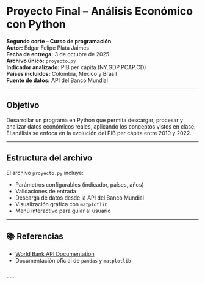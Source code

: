 
# Proyecto Final – Análisis Económico con Python

**Segundo corte – Curso de programación**  
**Autor:** Edgar Felipe Plata Jaimes  
**Fecha de entrega:** 3 de octubre de 2025  
**Archivo único:** `proyecto.py`  
**Indicador analizado:** PIB per cápita (NY.GDP.PCAP.CD)  
**Países incluidos:** Colombia, México y Brasil  
**Fuente de datos:** API del Banco Mundial

---

## Objetivo

Desarrollar un programa en Python que permita descargar, procesar y analizar datos económicos reales, aplicando los conceptos vistos en clase. El análisis se enfoca en la evolución del PIB per cápita entre 2010 y 2022.

---

## Estructura del archivo

El archivo `proyecto.py` incluye:

- Parámetros configurables (indicador, países, años)
- Validaciones de entrada
- Descarga de datos desde la API del Banco Mundial
- Visualización gráfica con `matplotlib`
- Menú interactivo para guiar al usuario

---


## 📚 Referencias

- [World Bank API Documentation](https://datahelpdesk.worldbank.org/knowledgebase/articles/889392-about-the-indicators-api-documentation)
- Documentación oficial de `pandas` y `matplotlib`
```

---



